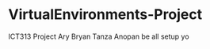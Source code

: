 VirtualEnvironments-Project
===========================

ICT313 Project
Ary
Bryan
Tanza
Anopan be all setup yo
